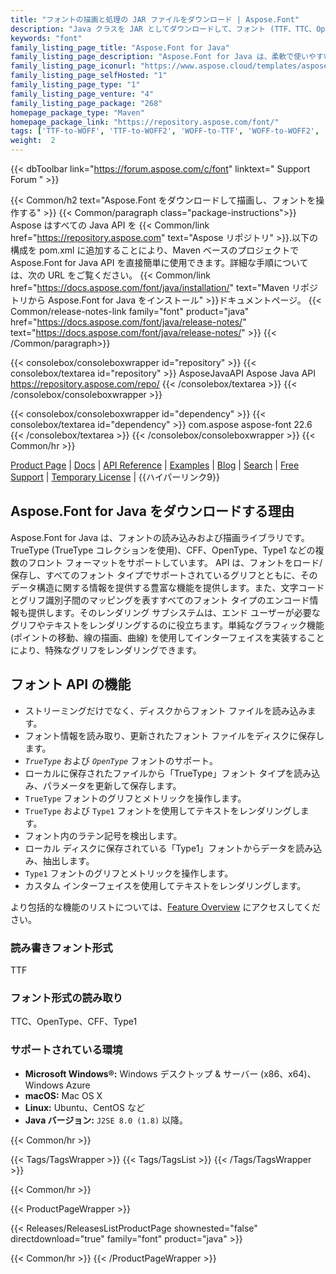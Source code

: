 ```yaml
---
title: "フォントの描画と処理の JAR ファイルをダウンロード | Aspose.Font"
description: "Java クラスを JAR としてダウンロードして、フォント (TTF、TTC、OpenType、CFF、Type1 など) をレンダリング、処理、および変換します。コンパクト フォント、ラテン フォント、記号、グリフをサポートします。"
keywords: "font"
family_listing_page_title: "Aspose.Font for Java"
family_listing_page_description: "Aspose.Font for Java は、柔軟で使いやすいライブラリで、さまざまなフォント ファイルを操作できます。 API は、TrueType CFF、OpenType、Type1 などの複数のフォント形式をサポートしています。"
family_listing_page_iconurl: "https://www.aspose.cloud/templates/aspose/App_Themes/V3/images/font/272x272/aspose_font-for-java.png"
family_listing_page_selfHosted: "1"
family_listing_page_type: "1"
family_listing_page_venture: "4"
family_listing_page_package: "268"
homepage_package_type: "Maven"
homepage_package_link: "https://repository.aspose.com/font/"
tags: ['TTF-to-WOFF', 'TTF-to-WOFF2', 'WOFF-to-TTF', 'WOFF-to-WOFF2', 'WOFF2-to-TTF', '', 'WOFF2-to-WOFF', 'EOT-to-TTF', 'EOT-to-WOFF', 'EOT-to-WOFF2', 'Type1-to-TFF', 'Type1-to-WOFF', 'Type1-to-WOFF2', 'CFF-to-TTF', 'CFF-to-WOFF', 'CFF-to-WOFF2']
weight:  2
---
```


{{< dbToolbar link="https://forum.aspose.com/c/font" linktext=" Support Forum " >}}

{{< Common/h2 text="Aspose.Font をダウンロードして描画し、フォントを操作する"  >}}
{{< Common/paragraph class="package-instructions">}}
Aspose はすべての Java API を
{{< Common/link href="https://repository.aspose.com" text="Aspose リポジトリ"  >}}.以下の構成を pom.xml に追加することにより、Maven ベースのプロジェクトで Aspose.Font for Java API を直接簡単に使用できます。詳細な手順については、次の URL をご覧ください。
{{< Common/link href="https://docs.aspose.com/font/java/installation/" text="Maven リポジトリから Aspose.Font for Java をインストール"  >}}ドキュメントページ。
{{< Common/release-notes-link family="font" product="java" href="https://docs.aspose.com/font/java/release-notes/" text="https://docs.aspose.com/font/java/release-notes/"  >}}
{{< /Common/paragraph>}}

{{< consolebox/consoleboxwrapper id="repository" >}}
   {{< consolebox/textarea id="repository" >}} 
      <repository>
      <id>AsposeJavaAPI</id>
      <name>Aspose Java API</name>
      <url>https://repository.aspose.com/repo/</url>
      </repository> 
   {{< /consolebox/textarea >}}
{{< /consolebox/consoleboxwrapper >}}

{{< consolebox/consoleboxwrapper id="dependency" >}}
   {{< consolebox/textarea id="dependency" >}}
      <dependency>
      <groupId>com.aspose</groupId>
      <artifactId>aspose-font</artifactId>
      <version>22.6</version>
      </dependency>
   {{< /consolebox/textarea >}}
{{< /consolebox/consoleboxwrapper >}}
{{< Common/hr >}}

[Product Page](https://products.aspose.com/font/java) | [Docs](https://docs.aspose.com/font/java/) | [API Reference](https://apireference.aspose.com/font/java) | [Examples](https://github.com/aspose-font/Aspose.Font-for-Java) | [Blog](https://blog.aspose.com/category/font/) | [Search](https://search.aspose.com/) | [Free Support](https://forum.aspose.com/c/font) | [Temporary License](https://purchase.aspose.com/temporary-license) | {{ハイパーリンク9}}

## Aspose.Font for Java をダウンロードする理由

Aspose.Font for Java は、フォントの読み込みおよび描画ライブラリです。 TrueType (TrueType コレクションを使用)、CFF、OpenType、Type1 などの複数のフロント フォーマットをサポートしています。 API は、フォントをロード/保存し、すべてのフォント タイプでサポートされているグリフとともに、そのデータ構造に関する情報を提供する豊富な機能を提供します。また、文字コードとグリフ識別子間のマッピングを表すすべてのフォント タイプのエンコード情報も提供します。そのレンダリング サブシステムは、エンド ユーザーが必要なグリフやテキストをレンダリングするのに役立ちます。単純なグラフィック機能 (ポイントの移動、線の描画、曲線) を使用してインターフェイスを実装することにより、特殊なグリフをレンダリングできます。

## フォント API の機能

- ストリーミングだけでなく、ディスクからフォント ファイルを読み込みます。
- フォント情報を読み取り、更新されたフォント ファイルをディスクに保存します。
- *`TrueType`* および *`OpenType`* フォントのサポート。
- ローカルに保存されたファイルから「TrueType」フォント タイプを読み込み、パラメータを更新して保存します。
- `TrueType` フォントのグリフとメトリックを操作します。
- `TrueType` および `Type1` フォントを使用してテキストをレンダリングします。
- フォント内のラテン記号を検出します。
- ローカル ディスクに保存されている「Type1」フォントからデータを読み込み、抽出します。
- `Type1` フォントのグリフとメトリックを操作します。
- カスタム インターフェイスを使用してテキストをレンダリングします。

より包括的な機能のリストについては、[Feature Overview](https://docs.aspose.com/font/java/feature-list/) にアクセスしてください。

### 読み書きフォント形式

TTF

### フォント形式の読み取り

TTC、OpenType、CFF、Type1

### サポートされている環境

- **Microsoft Windows®:** Windows デスクトップ & サーバー (x86、x64)、Windows Azure
- **macOS:** Mac OS X
- **Linux:** Ubuntu、CentOS など
- **Java バージョン:** `J2SE 8.0 (1.8)` 以降。

{{< Common/hr >}}

{{< Tags/TagsWrapper >}}
 {{< Tags/TagsList >}}
{{< /Tags/TagsWrapper >}}

{{< Common/hr >}}

{{< ProductPageWrapper >}}
<!-- ReleasesListProductPage-->
   {{< Releases/ReleasesListProductPage shownested="false"  directdownload="true" family="font" product="java" >}}
<!-- /ReleasesListProductPage-->
{{< Common/hr >}}
{{< /ProductPageWrapper >}}

